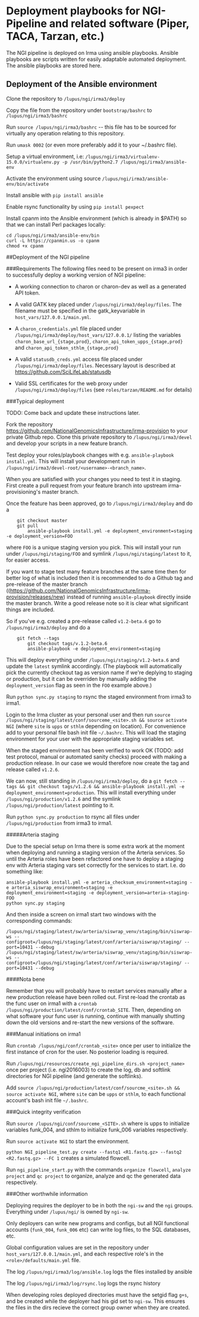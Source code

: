 # Deployment playbooks for NGI-Pipeline and related software (Piper, TACA, Tarzan, etc.) 

The NGI pipeline is deployed on Irma using ansible playbooks. Ansible playbooks are scripts written for easily adaptable automated deployment. The ansible playbooks are stored here.

## Deployment of the Ansible environment

Clone the repository to `/lupus/ngi/irma3/deploy`

Copy the file from the repository under `bootstrap/bashrc` to `/lupus/ngi/irma3/bashrc` 

Run `source /lupus/ngi/irma3/bashrc` -- this file has to be sourced for virtually any operation relating to this repository.

Run `umask 0002` (or even more preferably add it to your ~/.bashrc file).

Setup a virtual environment, i.e: `/lupus/ngi/irma3/virtualenv-15.0.0/virtualenv.py -p /usr/bin/python2.7 /lupus/ngi/irma3/ansible-env`

Activate the environment using source `/lupus/ngi/irma3/ansible-env/bin/activate`

Install ansible with `pip install ansible`

Enable rsync functionality by using `pip install pexpect`

Install cpanm into the Ansible environment (which is already in $PATH) so that we can install Perl packages locally: 

```
cd /lupus/ngi/irma3/ansible-env/bin
curl -L https://cpanmin.us -o cpanm
chmod +x cpanm
```

##Deployment of the NGI pipeline

###Requirements
The following files need to be present on irma3 in order to successfully deploy a working version of NGI pipeline:

- A working connection to charon or charon-dev as well as a generated API token. 

- A valid GATK key placed under `/lupus/ngi/irma3/deploy/files`. The filename must be specified in the gatk_keyvariable in `host_vars/127.0.0.1/main.yml`. 

- A `charon_credentials.yml` file placed under `/lupus/ngi/irma3/deploy/host_vars/127.0.0.1/` listing the variables `charon_base_url_{stage,prod}`, `charon_api_token_upps_{stage,prod}` and `charon_api_token_sthlm_{stage,prod}`

- A valid `statusdb_creds.yml` access file placed under `/lupus/ngi/irma3/deploy/files`. Necessary layout is described at https://github.com/SciLifeLab/statusdb

- Valid SSL certificates for the web proxy under `/lupus/ngi/irma3/deploy/files` (see `roles/tarzan/README.md` for details) 

###Typical deployment

TODO: Come back and update these instructions later. 

Fork the repository https://github.com/NationalGenomicsInfrastructure/irma-provision to your private Github repo. Clone this private repository to `/lupus/ngi/irma3/devel` and develop your scripts in a new feature branch. 

Test deploy your roles/playbook changes with e.g. `ansible-playbook install.yml`. This will install your development run in `/lupus/ngi/irma3/devel-root/<username>-<branch_name>`. 

When you are satisfied with your changes you need to test it in staging. First create a pull request from your feature branch into upstream irma-provisioning's master branch. 

Once the feature has been approved, go to `/lupus/ngi/irma3/deploy` and do a 

```
    git checkout master 
    git pull 
		ansible-playbook install.yml -e deployment_environment=staging -e deployment_version=FOO
```

where `FOO` is a unique staging version you pick. This will install your run under `/lupus/ngi/staging/FOO` and symlink `/lupus/ngi/staging/latest` to it, for easier access. 

If you want to stage test many feature branches at the same time then for better log of what is included then it is recommended to do a Github tag and pre-release of the master branch ((https://github.com/NationalGenomicsInfrastructure/irma-provision/releases/new) instead of running `ansible-playbook` directly inside the master branch. Write a good release note so it is clear what significant things are included. 

So if you've e.g. created a pre-release called `v1.2-beta.6` go to `/lupus/ngi/irma3/deploy` and do a 

```
    git fetch --tags
		git checkout tags/v.1.2-beta.6
		ansible-playbook -e deployment_environment=staging
```

This will deploy everything under `/lupus/ngi/staging/v1.2-beta.6` and update the `latest` symlink accordingly. (The playbook will automatically pick the currently checkout tag as version name if we're deplying to staging or production, but it can be overriden by manually adding the `deployment_version` flag as seen in the `FOO` example above.) 

Run `python sync.py staging`  to rsync the staged environment from irma3 to irma1. 

Login to the Irma cluster as your personal user and then run `source /lupus/ngi/staging/latest/conf/sourceme_<site>.sh && source activate NGI` (where `site` is `upps` or `sthlm` depending on location). For convenience add to your personal file bash init file `~/.bashrc`. This will load the staging environment for your user with the appropriate staging variables set. 

When the staged environment has been verified to work OK (TODO: add test protocol, manual or automated sanity checks) proceed with making a production release. In our case we would therefore now create the tag and release called `v1.2.6`. 

We can now, still standing in `/lupus/ngi/irma3/deploy`, do a `git fetch --tags && git checkout tags/v1.2.6 && ansible-playbook install.yml -e deployment_environment=production`. This will install everything under `/lupus/ngi/production/v1.2.6` and the symlink `/lupus/ngi/production/latest` pointing to it. 

Run `python sync.py production` to rsync all files under `/lupus/ngi/production` from irma3 to irma1. 

#####Arteria staging 

Due to the special setup on Irma there is some extra work at the moment when deploying and running a staging version of the Arteria services. So until the Arteria roles have been refactored one have to deploy a staging env with Arteria staging vars set correctly for the services to start. I.e. do something like:  

```
ansible-playbook install.yml -e arteria_checksum_environment=staging -e arteria_siswrap_environment=staging -e deployment_environment=staging -e deployment_version=arteria-staging-FOO
python sync.py staging
```

And then inside a screen on irma1 start two windows with the corresponding commands: 

```
/lupus/ngi/staging/latest/sw/arteria/siswrap_venv/staging/bin/siswrap-ws --configroot=/lupus/ngi/staging/latest/conf/arteria/siswrap/staging/ --port=10431 --debug
/lupus/ngi/staging/latest/sw/arteria/siswrap_venv/staging/bin/siswrap-ws --configroot=/lupus/ngi/staging/latest/conf/arteria/siswrap/staging/ --port=10431 --debug
```
####Nota bene

Remember that you will probably have to restart services manually after a new production release have been rolled out. First re-load the crontab as the func user on irma1 with a `crontab /lupus/ngi/production/latest/conf/crontab_SITE`. Then, depending on what software your func user is running, continue with manually shutting down the old versions and re-start the new versions of the software. 

###Manual initiations on irma1

Run `crontab /lupus/ngi/conf/crontab_<site>` once per user to initialize the first instance of cron for the user. No posterior loading is required.

Run `/lupus/ngi/resources/create_ngi_pipeline_dirs.sh <project_name>` once per project (i.e. ngi2016003) to create the log, db and softlink directories for NGI pipeline (and generate the softlinks).

Add `source /lupus/ngi/production/latest/conf/sourcme_<site>.sh && source activate NGI`, where `site` can be `upps` or `sthlm`, to each functional account's bash init file `~/.bashrc`. 

###Quick integrity verification

Run `source /lupus/ngi/conf/sourceme_<SITE>.sh` where <site> is upps to initialize variables funk_004, and sthlm to initialize funk_006 variables respectively.

Run `source activate NGI` to start the environment.

`python NGI_pipeline_test.py create --fastq1 <R1.fastq.gz> --fastq2 <R2.fastq.gz> --FC 1` creates a simulated flowcell.

Run `ngi_pipeline_start.py` with the commands `organize flowcell`, `analyze project` and `qc project` to organize, analyze and qc the generated data respectively.

###Other worthwhile information

Deploying requires the deployer to be in both the `ngi-sw` and the `ngi` groups. Everything under `/lupus/ngi/` is owned by `ngi-sw`.

Only deployers can write new programs and configs, but all NGI functional accounts (`funk_004`, `funk_006` etc) can write log files, to the SQL databases, etc.

Global configuration values are set in the repository under `host_vars/127.0.0.1/main.yml`, and each respective role's in the `<role>/defaults/main.yml` file. 

The log `/lupus/ngi/irma3/log/ansible.log` logs the files installed by ansible

The log `/lupus/ngi/irma3/log/rsync.log` logs the rsync history

When developing roles deployed directories must have the setgid flag `g+s`, and be created while the deployer had his gid set to `ngi-sw`. This ensures the files in the dirs recieve the correct group owner when they are created.
